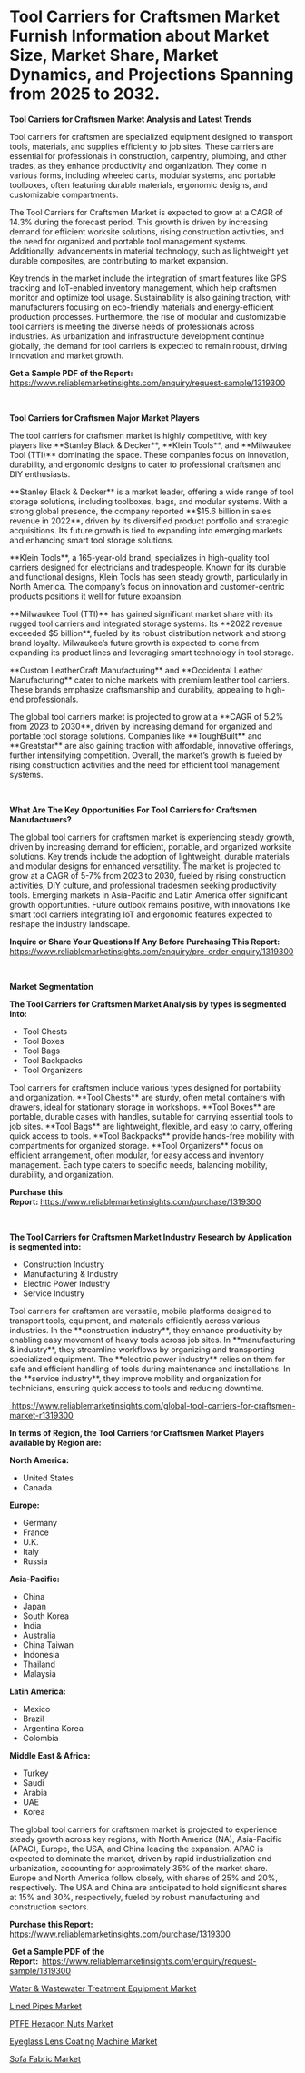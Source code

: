 <p><h1>Tool Carriers for Craftsmen Market Furnish Information about Market Size, Market Share, Market Dynamics, and Projections Spanning from 2025 to 2032.</h1></p><p><strong>Tool Carriers for Craftsmen Market Analysis and Latest Trends</strong></p>
<p><p>Tool carriers for craftsmen are specialized equipment designed to transport tools, materials, and supplies efficiently to job sites. These carriers are essential for professionals in construction, carpentry, plumbing, and other trades, as they enhance productivity and organization. They come in various forms, including wheeled carts, modular systems, and portable toolboxes, often featuring durable materials, ergonomic designs, and customizable compartments.</p><p>The Tool Carriers for Craftsmen Market is expected to grow at a CAGR of 14.3% during the forecast period. This growth is driven by increasing demand for efficient worksite solutions, rising construction activities, and the need for organized and portable tool management systems. Additionally, advancements in material technology, such as lightweight yet durable composites, are contributing to market expansion.</p><p>Key trends in the market include the integration of smart features like GPS tracking and IoT-enabled inventory management, which help craftsmen monitor and optimize tool usage. Sustainability is also gaining traction, with manufacturers focusing on eco-friendly materials and energy-efficient production processes. Furthermore, the rise of modular and customizable tool carriers is meeting the diverse needs of professionals across industries. As urbanization and infrastructure development continue globally, the demand for tool carriers is expected to remain robust, driving innovation and market growth.</p></p>
<p><strong>Get a Sample PDF of the Report:&nbsp;</strong> <a href="https://www.reliablemarketinsights.com/enquiry/request-sample/1319300?utm_campaign=2013&utm_medium=2&utm_source=Github&utm_content=ia&utm_term=20012025&utm_id=tool-carriers-for-craftsmen">https://www.reliablemarketinsights.com/enquiry/request-sample/1319300</a></p>
<p>&nbsp;</p>
<p><strong>Tool Carriers for Craftsmen Major Market Players</strong></p>
<p><p>The tool carriers for craftsmen market is highly competitive, with key players like **Stanley Black & Decker**, **Klein Tools**, and **Milwaukee Tool (TTI)** dominating the space. These companies focus on innovation, durability, and ergonomic designs to cater to professional craftsmen and DIY enthusiasts.</p><p>**Stanley Black & Decker** is a market leader, offering a wide range of tool storage solutions, including toolboxes, bags, and modular systems. With a strong global presence, the company reported **$15.6 billion in sales revenue in 2022**, driven by its diversified product portfolio and strategic acquisitions. Its future growth is tied to expanding into emerging markets and enhancing smart tool storage solutions.</p><p>**Klein Tools**, a 165-year-old brand, specializes in high-quality tool carriers designed for electricians and tradespeople. Known for its durable and functional designs, Klein Tools has seen steady growth, particularly in North America. The company’s focus on innovation and customer-centric products positions it well for future expansion.</p><p>**Milwaukee Tool (TTI)** has gained significant market share with its rugged tool carriers and integrated storage systems. Its **2022 revenue exceeded $5 billion**, fueled by its robust distribution network and strong brand loyalty. Milwaukee’s future growth is expected to come from expanding its product lines and leveraging smart technology in tool storage.</p><p>**Custom LeatherCraft Manufacturing** and **Occidental Leather Manufacturing** cater to niche markets with premium leather tool carriers. These brands emphasize craftsmanship and durability, appealing to high-end professionals.</p><p>The global tool carriers market is projected to grow at a **CAGR of 5.2% from 2023 to 2030**, driven by increasing demand for organized and portable tool storage solutions. Companies like **ToughBuilt** and **Greatstar** are also gaining traction with affordable, innovative offerings, further intensifying competition. Overall, the market’s growth is fueled by rising construction activities and the need for efficient tool management systems.</p></p>
<p>&nbsp;</p>
<p><strong>What Are The Key Opportunities For Tool Carriers for Craftsmen Manufacturers?</strong></p>
<p><p>The global tool carriers for craftsmen market is experiencing steady growth, driven by increasing demand for efficient, portable, and organized worksite solutions. Key trends include the adoption of lightweight, durable materials and modular designs for enhanced versatility. The market is projected to grow at a CAGR of 5-7% from 2023 to 2030, fueled by rising construction activities, DIY culture, and professional tradesmen seeking productivity tools. Emerging markets in Asia-Pacific and Latin America offer significant growth opportunities. Future outlook remains positive, with innovations like smart tool carriers integrating IoT and ergonomic features expected to reshape the industry landscape.</p></p>
<p><strong>Inquire or Share Your Questions If Any Before Purchasing This Report:</strong> <a href="https://www.reliablemarketinsights.com/enquiry/pre-order-enquiry/1319300?utm_campaign=2013&utm_medium=2&utm_source=Github&utm_content=ia&utm_term=20012025&utm_id=tool-carriers-for-craftsmen">https://www.reliablemarketinsights.com/enquiry/pre-order-enquiry/1319300</a></p>
<p>&nbsp;</p>
<p><strong>Market Segmentation</strong></p>
<p><strong>The Tool Carriers for Craftsmen Market Analysis by types is segmented into:</strong></p>
<p><ul><li>Tool Chests</li><li>Tool Boxes</li><li>Tool Bags</li><li>Tool Backpacks</li><li>Tool Organizers</li></ul></p>
<p><p>Tool carriers for craftsmen include various types designed for portability and organization. **Tool Chests** are sturdy, often metal containers with drawers, ideal for stationary storage in workshops. **Tool Boxes** are portable, durable cases with handles, suitable for carrying essential tools to job sites. **Tool Bags** are lightweight, flexible, and easy to carry, offering quick access to tools. **Tool Backpacks** provide hands-free mobility with compartments for organized storage. **Tool Organizers** focus on efficient arrangement, often modular, for easy access and inventory management. Each type caters to specific needs, balancing mobility, durability, and organization.</p></p>
<p><strong>Purchase this Report:&nbsp;</strong><a href="https://www.reliablemarketinsights.com/purchase/1319300?utm_campaign=2013&utm_medium=2&utm_source=Github&utm_content=ia&utm_term=20012025&utm_id=tool-carriers-for-craftsmen">https://www.reliablemarketinsights.com/purchase/1319300</a></p>
<p>&nbsp;</p>
<p><strong>The Tool Carriers for Craftsmen Market Industry Research by Application is segmented into:</strong></p>
<p><ul><li>Construction Industry</li><li>Manufacturing & Industry</li><li>Electric Power Industry</li><li>Service Industry</li></ul></p>
<p><p>Tool carriers for craftsmen are versatile, mobile platforms designed to transport tools, equipment, and materials efficiently across various industries. In the **construction industry**, they enhance productivity by enabling easy movement of heavy tools across job sites. In **manufacturing & industry**, they streamline workflows by organizing and transporting specialized equipment. The **electric power industry** relies on them for safe and efficient handling of tools during maintenance and installations. In the **service industry**, they improve mobility and organization for technicians, ensuring quick access to tools and reducing downtime.</p></p>
<p><a href="https://www.reliablemarketinsights.com/global-tool-carriers-for-craftsmen-market-r1319300?utm_campaign=2013&utm_medium=2&utm_source=Github&utm_content=ia&utm_term=20012025&utm_id=tool-carriers-for-craftsmen">&nbsp;https://www.reliablemarketinsights.com/global-tool-carriers-for-craftsmen-market-r1319300</a></p>
<p><strong>In terms of Region, the Tool Carriers for Craftsmen Market Players available by Region are:</strong></p>
<p>
    <p> <strong> North America: </strong>
        <ul>
            <li>United States</li>
            <li>Canada</li>
        </ul>
        </p> 
    <p> <strong> Europe: </strong>
        <ul>
            <li>Germany</li>
            <li>France</li>
            <li>U.K.</li>
            <li>Italy</li>
            <li>Russia</li>
        </ul>
        </p> 
    <p> <strong> Asia-Pacific: </strong>
        <ul>
            <li>China</li>
            <li>Japan</li>
            <li>South Korea</li>
            <li>India</li>
            <li>Australia</li>
            <li>China Taiwan</li>
            <li>Indonesia</li>
            <li>Thailand</li>
            <li>Malaysia</li>
        </ul>
        </p> 
    <p> <strong> Latin America: </strong>
        <ul>
            <li>Mexico</li>
            <li>Brazil</li>
            <li>Argentina Korea</li>
            <li>Colombia</li>
        </ul>
        </p> 
    <p> <strong> Middle East & Africa: </strong>
        <ul>
            <li>Turkey</li>
            <li>Saudi</li>
            <li>Arabia</li>
            <li>UAE</li>
            <li>Korea</li>
        </ul>
    </p>
    </p>
<p><p>The global tool carriers for craftsmen market is projected to experience steady growth across key regions, with North America (NA), Asia-Pacific (APAC), Europe, the USA, and China leading the expansion. APAC is expected to dominate the market, driven by rapid industrialization and urbanization, accounting for approximately 35% of the market share. Europe and North America follow closely, with shares of 25% and 20%, respectively. The USA and China are anticipated to hold significant shares at 15% and 30%, respectively, fueled by robust manufacturing and construction sectors.</p></p>
<p><strong>Purchase this Report: </strong><a href="https://www.reliablemarketinsights.com/purchase/1319300?utm_campaign=2013&utm_medium=2&utm_source=Github&utm_content=ia&utm_term=20012025&utm_id=tool-carriers-for-craftsmen">https://www.reliablemarketinsights.com/purchase/1319300</a></p>
<p>&nbsp;<strong>Get a Sample PDF of the Report:&nbsp;&nbsp;</strong><a href="https://www.reliablemarketinsights.com/enquiry/request-sample/1319300?utm_campaign=2013&utm_medium=2&utm_source=Github&utm_content=ia&utm_term=20012025&utm_id=tool-carriers-for-craftsmen">https://www.reliablemarketinsights.com/enquiry/request-sample/1319300</a></p>
<p><strong></strong></p>
<p><p><a href="https://www.linkedin.com/pulse/regional-development-deployment-revenue-growth-water-wastewater-qhrxf?utm_campaign=2013&utm_medium=2&utm_source=Github&utm_content=ia&utm_term=20012025&utm_id=tool-carriers-for-craftsmen">Water & Wastewater Treatment Equipment Market</a></p><p><a href="https://www.linkedin.com/pulse/lined-pipes-market-expected-see-strong-growth-competition-69-sbjne?utm_campaign=2013&utm_medium=2&utm_source=Github&utm_content=ia&utm_term=20012025&utm_id=tool-carriers-for-craftsmen">Lined Pipes Market</a></p><p><a href="https://www.linkedin.com/pulse/ptfe-hexagon-nuts-market-growth-outlook-comprehensive-hbbxc?utm_campaign=2013&utm_medium=2&utm_source=Github&utm_content=ia&utm_term=20012025&utm_id=tool-carriers-for-craftsmen">PTFE Hexagon Nuts Market</a></p><p><a href="https://www.linkedin.com/pulse/understanding-surging-eyeglass-lens-coating-machine-market-101-al4yc?utm_campaign=2013&utm_medium=2&utm_source=Github&utm_content=ia&utm_term=20012025&utm_id=tool-carriers-for-craftsmen">Eyeglass Lens Coating Machine Market</a></p><p><a href="https://www.linkedin.com/pulse/sofa-fabric-market-forecasting-share-size-revenue-projected-kmyzc?utm_campaign=2013&utm_medium=2&utm_source=Github&utm_content=ia&utm_term=20012025&utm_id=tool-carriers-for-craftsmen">Sofa Fabric Market</a></p></p>